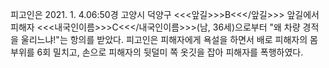 피고인은 2021. 1. 4.06:50경 고양시 덕양구 <<<앞길>>>B<<</앞길>>> 앞길에서 피해자 <<<내국인이름>>>C<<</내국인이름>>>(남, 36세)으로부터 "왜 차량 경적을 울리느냐!"는 항의를 받았다. 피고인은 피해자에게 욕설을 하면서 배로 피해자의 몸 부위를 6회 밀치고, 손으로 피해자의 뒷덜미 쪽 옷깃을 잡아 피해자를 폭행하였다.